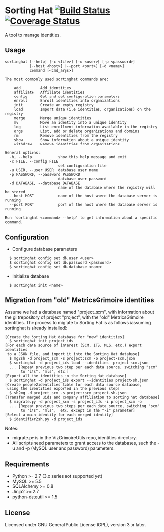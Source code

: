 Sorting Hat [![Build Status](https://travis-ci.org/MetricsGrimoire/sortinghat.svg?branch=master)](https://travis-ci.org/MetricsGrimoire/sortinghat) [![Coverage Status](https://img.shields.io/coveralls/MetricsGrimoire/sortinghat.svg)](https://coveralls.io/r/MetricsGrimoire/sortinghat?branch=master)
===========

A tool to manage identities.

Usage
-----
```
sortinghat [--help] [-c <file>] [-u <user>] [-p <password>]
           [--host <host>] [--port <port>] [-d <name>]
           command [<cmd_args>]

The most commonly used sortinghat commands are:

    add         Add identities
    affiliate   Affiliate identities
    config      Get and set configuration parameters
    enroll      Enroll identities into organizations
    init        Create an empty registry
    load        Import data (i.e identities, organizations) on the registry
    merge       Merge unique identities
    mv          Move an identity into a unique identity
    log         List enrollment information available in the registry
    orgs        List, add or delete organizations and domains
    rm          Remove identities from the registry
    show        Show information about a unique identity
    withdraw    Remove identities from organizations

General options:
  -h, --help            show this help message and exit
  -c FILE, --config FILE
                        set configuration file
  -u USER, --user USER  database user name
  -p PASSWORD, --password PASSWORD
                        database user password
  -d DATABASE, --database DATABASE
                        name of the database where the registry will be stored
  --host HOST           name of the host where the database server is running
  --port PORT           port of the host where the database server is running

Run 'sortinghat <command> --help' to get information about a specific command.
```

Configuration
-------------

* Configure database parameters
```
  $ sortinghat config set db.user <user>
  $ sortinghat config set db.password <password>
  $ sortinghat config set db.database <name>
```

* Initialize database
```
  $ sortinghat init <name>
```

Migration from "old" MetricsGrimoire identities
-----------------------------------------------

Assume we had a database named "project_scm", with information about the gi trepository of project "project", with the "old" MetricsGrimoire identities. The process to migrate to Sorting Hat is as follows (assuming sortinghat is already installed):

```
[Create the Sorting Hat database for "new" identities]
  $ sortinghat init project_ids
[For each data source of interest (SCM, ITS, MLS, etc.) export identities
 to a JSON file, and import it into the Sorting Hat database]
  $ mg2sh -d project_scm -s project:scm -o project-scm.json
  $ sortinghat -d project_ids load --identities  project-scm.json
  ... [Repeat previous two step per each data source, switching "scm"
       to "its", "mls", etc.]
[Export all the identities in the Sorting Hat database]
  $ sortinghat -d project_ids export --identities project-sh.json
[Create people2identities table for each data source database,
 using the identities exported in the previous step]
  $ sh2mg -d project_scm -s project:scm project-sh.json
[Transfer merged uids and company affiliation to sorting hat database]
  $ migrate.py -d project_scm -s project_ids -i project_scm -o
  ... [Repeat previous two steps per each data source, switching "scm"
       to "its", "mls",  etc. except in the "-i" parameter]
[Select a main identity for each merged identity]
  $ identifier2sh.py -d project_ids
```

Notes:

* migrate.py is in the VizGrimoireUtils repo, identities directory.
* All scripts need parameters to grant access to the databases, such the -u and -p (MySQL user and password) parameters.

Requirements
------------

* Python >= 2.7 (3.x series not supported yet)
* MySQL >= 5.5
* SQLAlchemy >= 0.8
* Jinja2 >= 2.7
* python-dateutil >= 1.5

License
-------

Licensed under GNU General Public License (GPL), version 3 or later.

